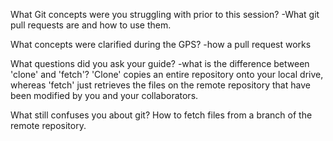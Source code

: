 
What Git concepts were you struggling with prior to this session?
-What git pull requests are and how to use them.

What concepts were clarified during the GPS?
-how a pull request works

What questions did you ask your guide?
-what is the difference between 'clone' and 'fetch'?  'Clone' copies an
entire repository onto your local drive, whereas 'fetch' just retrieves the files
on the remote repository that have been modified by you and your collaborators.

What still confuses you about git?
How to fetch files from a branch of the remote repository.
